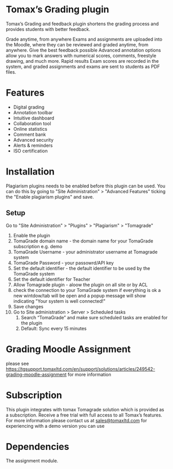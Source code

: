 # Tomax’s Grading plugin 
Tomax’s Grading and feedback plugin shortens the grading process and provides students with better feedback.

Grade anytime, from anywhere
Exams and assignments are uploaded into the Moodle, where they can be reviewed and graded anytime, from anywhere.
Give the best feedback possible
Advanced annotation options allow you to mark answers with numerical scores, comments, freestyle drawing, and much more.
Rapid results
Exam scores are recorded in the system, and graded assignments and exams are sent to students as PDF files.

# Features

* Digital grading
* Annotation toolbar
* Intuitive dashboard
* Collaboration tool
* Online statistics
* Comment bank
* Advanced security
* Alerts & reminders
* ISO certification

# Installation

Plagiarism plugins needs to be enabled before this plugin can be used.
You can do this by going to "Site Administration" > "Advanced Features" ticking the "Enable plagiarism plugins" and save.

## Setup
Go to "Site Administration" > "Plugins" > "Plagiarism" > "Tomagrade"
1. Enable the plugin 
2. TomaGrade domain name - the domain name for your TomaGrade subscription e.g. demo
3. TomaGrade Username - your administrator username at Tomagrade system
4. TomaGrade Password - your passowrd/API key
5. Set the default identifier - the default identifier to be used by the TomaGrade system
6. Set the default identifier for Teacher 
7. Allow Tomagrade plugin - aloow the plugin on all site or by ACL 
8. check the connection to your TomaGrade system if everything is ok a new wintdow/tab will be open and a popup message  will show indicating "Your system is well connected!"
9. Save changes
10. Go to Site administration > Server > Scheduled tasks
	1. Search “TomaGrade” and make sure scheduled tasks are enabled for the plugin
	2. Default: Sync every 15 minutes


# Grading Moodle Assignment 
please see https://tgsupport.tomaxltd.com/en/support/solutions/articles/249542-grading-moodle-assignment for more information

# Subscription
This plugin integrates with tomax Tomagrade solution which is provided as a subscription.
Receive a free trial with full access to all Tomax’s features.
For more information please contact us at sales@tomaxltd.com
for experiencing with a demo version you can use

# Dependencies
The assignment module.
